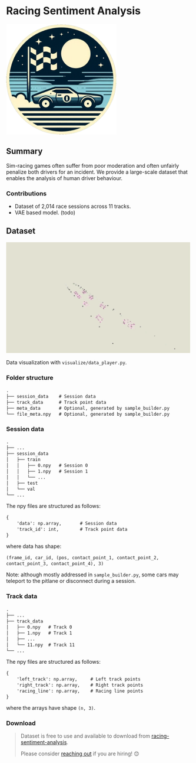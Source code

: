 ﻿# Racing Sentiment Analysis

<img alt="Logo" height="300" src="graphics/logo.png" width="300"/>

## Summary
Sim-racing games often suffer from poor moderation and often unfairly penalize both drivers for an incident.
We provide a large-scale dataset that enables the analysis of human driver behaviour.
### Contributions
- Dataset of 2,014 race sessions across 11 tracks.
- VAE based model. (todo)

## Dataset

[//]: # ([![]&#40;graphics/data_vis.gif&#41;]&#40;https://youtu.be/UDB-qXZQGbE&#41;</br>)
<a href="https://youtu.be/UDB-qXZQGbE">
  <img src="graphics/data_vis.gif" width="500" height="300" />
</a>

Data visualization with `visualize/data_player.py`.
### Folder structure
```
.
├── session_data    # Session data
├── track_data      # Track point data
├── meta_data       # Optional, generated by sample_builder.py
└── file_meta.npy   # Optional, generated by sample_builder.py
```
### Session data
```
.
├── ...
├── session_data
│   ├── train
│   │   ├── 0.npy   # Session 0
│   │   ├── 1.npy   # Session 1
│   │   └── ...
│   ├── test
│   └── val
└── ...
```
The npy files are structured as follows:
```
{
    'data': np.array,       # Session data
    'track_id': int,        # Track point data
}
```
where data has shape:
```
(frame_id, car_id, (pos, contact_point_1, contact_point_2, contact_point_3, contact_point_4), 3)
```
Note: although mostly addressed in ```sample_builder.py```, some cars may teleport to the pitlane or disconnect during a session.

### Track data
```
.
├── ...
├── track_data
│   ├── 0.npy   # Track 0
│   ├── 1.npy   # Track 1
│   ├── ...
│   └── 11.npy  # Track 11
└── ...
```
The npy files are structured as follows:
```
{
    'left_track': np.array,     # Left track points
    'right_track': np.array,    # Right track points
    'racing_line': np.array,    # Racing line points
}
```
where the arrays have shape `(n, 3)`.

### Download
> Dataset is free to use and available to download from [racing-sentiment-analysis]().
> 
>Please consider [reaching out](https://www.linkedin.com/in/noahl1/) if you are hiring! 😊

[//]: # (## Example VAE solution)

[//]: # (### Architecture)

[//]: # (### )

